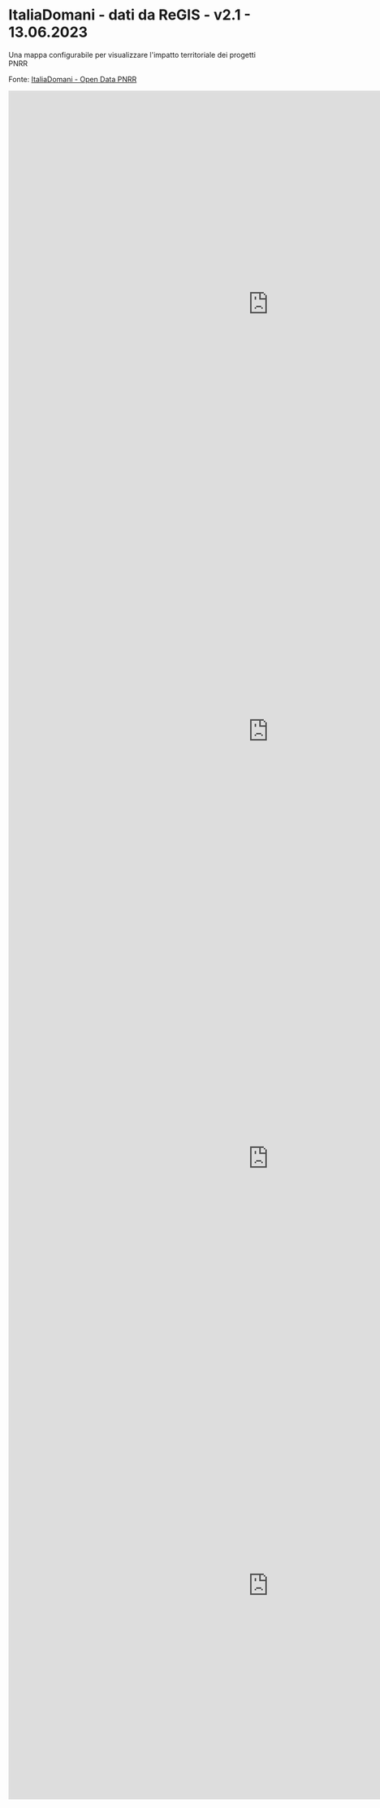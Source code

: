 # ItaliaDomani - dati da ReGIS - v2.1 - 13.06.2023

Una mappa configurabile per visualizzare l'impatto territoriale dei progetti PNRR

Fonte: <a href="https://www.italiadomani.gov.it/content/sogei-ng/it/it/catalogo-open-data.html?orderby=%40jcr%3Acontent%2FobservationDateInEvidence&sort=desc" target="_blank">ItaliaDomani - Open Data PNRR</a>  

<iframe id="map1" width="1024px" height="840" frameborder="0" scrolling="no" marginheight="0" marginwidth="0" src="https://gjrichter.github.io/pages/PNRR_2023_06_v2.1/index_embed_Open_Data_PNRR_Dati_Universo_REGIS_final_glow_white_cig_fintotale_icons_reg_prov_com.html?legend=1"></iframe>

<iframe id="map2" width="1024px" height="840" frameborder="0" scrolling="no" marginheight="0" marginwidth="0" src="https://gjrichter.github.io/pages/PNRR_2023_06_v2.1/index_embed_Open_Data_PNRR_Dati_Universo_REGIS_final_glow_white_cig_fintotale_icons_pro_cap_reg_prov_com.html"></iframe>

<iframe id="map3" width="1024px" height="840" frameborder="0" scrolling="no" marginheight="0" marginwidth="0" src="https://gjrichter.github.io/pages/PNRR_2023_06_v2.1/index_embed_Open_Data_PNRR_Dati_Universo_REGIS_final_glow_white_cig_fintotale_icons_gauge_reg_prov_com.html"></iframe>

<iframe id="map0" width="1024px" height="840" frameborder="0" scrolling="no" marginheight="0" marginwidth="0" src="https://gjrichter.github.io/pages/PNRR_2023_06_v2.1/index_embed_Open_Data_PNRR_Dati_Universo_REGIS_list_submisure_v2.1_pivot.html"></iframe>
